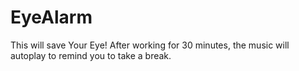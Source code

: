 EyeAlarm
========

This will save Your Eye! After working for 30 minutes, the music will autoplay to remind you to take a break.
